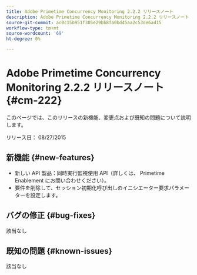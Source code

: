 ```yaml
---
title: Adobe Primetime Concurrency Monitoring 2.2.2 リリースノート
description: Adobe Primetime Concurrency Monitoring 2.2.2 リリースノート
source-git-commit: ac0c15b951f305e29bb8fa0bd45aa2c53de6ad15
workflow-type: tm+mt
source-wordcount: '69'
ht-degree: 0%

---
```



# Adobe Primetime Concurrency Monitoring 2.2.2 リリースノート {#cm-222}

このページでは、このリリースの新機能、変更点および既知の問題について説明します。

リリース日： 08/27/2015

## 新機能 {#new-features}

* 新しい API 製品：同時実行監視使用 API（詳しくは、 Primetime Enablement にお問い合わせください）。
* 要件を削除して、セッション初期化呼び出しのイニシエーター要求パラメーターを設定します。

## バグの修正 {#bug-fixes}

該当なし

## 既知の問題 {#known-issues}

該当なし
